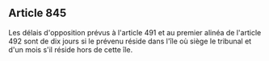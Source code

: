 Article 845
----
Les délais d'opposition prévus à l'article 491 et au premier alinéa de l'article
492 sont de dix jours si le prévenu réside dans l'île où siège le tribunal et
d'un mois s'il réside hors de cette île.
